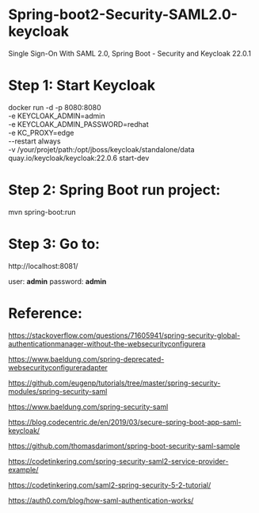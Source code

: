 ﻿# Spring-boot2-Security-SAML2.0-keycloak
 
 Single Sign-On With SAML 2.0, Spring Boot - Security and Keycloak 22.0.1
 
# Step 1: Start Keycloak

docker run -d -p 8080:8080 \
    -e KEYCLOAK_ADMIN=admin \
    -e KEYCLOAK_ADMIN_PASSWORD=redhat\
    -e KC_PROXY=edge \
    --restart always \
    -v /your/projet/path:/opt/jboss/keycloak/standalone/data \
    quay.io/keycloak/keycloak:22.0.6 start-dev

# Step 2: Spring Boot run project:
mvn spring-boot:run

# Step 3: Go to:
http://localhost:8081/

user: **admin**
password: **admin**

# Reference: 
https://stackoverflow.com/questions/71605941/spring-security-global-authenticationmanager-without-the-websecurityconfigurera

https://www.baeldung.com/spring-deprecated-websecurityconfigureradapter

https://github.com/eugenp/tutorials/tree/master/spring-security-modules/spring-security-saml

https://www.baeldung.com/spring-security-saml

https://blog.codecentric.de/en/2019/03/secure-spring-boot-app-saml-keycloak/

https://github.com/thomasdarimont/spring-boot-security-saml-sample

https://codetinkering.com/spring-security-saml2-service-provider-example/

https://codetinkering.com/saml2-spring-security-5-2-tutorial/

https://auth0.com/blog/how-saml-authentication-works/
